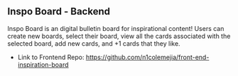 ## Inspo Board - Backend

Inspo Board is an digital bulletin board for inspirational content! Users can create new boards, select their board, view all the cards associated with the selected board, add new cards, and +1 cards that they like.

- Link to Frontend Repo: https://github.com/n1colemejia/front-end-inspiration-board

<img width="auto" alt="" src="https://github.com/n1colemejia/inspo-board/assets/100858764/0a89ba77-566c-460b-8161-29d848af5b18">
